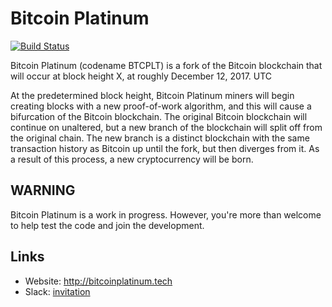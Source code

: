 # Bitcoin Platinum

[![Build Status](https://travis-ci.org/BitcoinPlatinum/BitcoinPlatinum.svg?branch=master)](https://travis-ci.org/BitcoinPlatinum/BitcoinPlatinum)

Bitcoin Platinum (codename BTCPLT) is a fork of the Bitcoin blockchain that will occur at block height X, at roughly December 12, 2017. UTC

At the predetermined block height, Bitcoin Platinum miners will begin creating blocks with a new proof-of-work algorithm, and this will cause a bifurcation of the Bitcoin blockchain. The original Bitcoin blockchain will continue on unaltered, but a new branch of the blockchain will split off from the original chain. The new branch is a distinct blockchain with the same transaction history as Bitcoin up until the fork, but then diverges from it. As a result of this process, a new cryptocurrency will be born.

## WARNING

Bitcoin Platinum is a work in progress. However, you're more than welcome to help test the code and join the development.

## Links

* Website: http://bitcoinplatinum.tech
* Slack: [invitation](https://join.slack.com/t/bitcoinplatinum/shared_invite/enQtMjcwMDUyMDA4OTY1LTM3N2I2YzU3NjE1OWFkY2ZiNmQxYjJjOGQ3YWViOTJiZjQxMWFkMTUyMjJlNzM0ZTliNDcwZWFjZGFlOWZhZjY)
